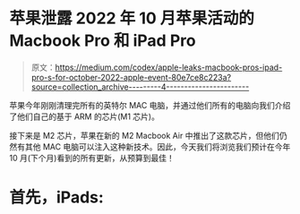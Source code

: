 # 苹果泄露 2022 年 10 月苹果活动的 Macbook Pro 和 iPad Pro

> 原文：<https://medium.com/codex/apple-leaks-macbook-pros-ipad-pro-s-for-october-2022-apple-event-80e7ce8c223a?source=collection_archive---------4----------------------->

苹果今年刚刚清理完所有的英特尔 MAC 电脑，并通过他们所有的电脑向我们介绍了他们自己的基于 ARM 的芯片(M1 芯片)。

接下来是 M2 芯片，苹果在新的 M2 Macbook Air 中推出了这款芯片，但他们仍然有其他 MAC 电脑可以注入这种新技术。因此，今天我们将浏览我们预计在今年 10 月(下个月)看到的所有更新，从预算到最佳！

# 首先，iPads: